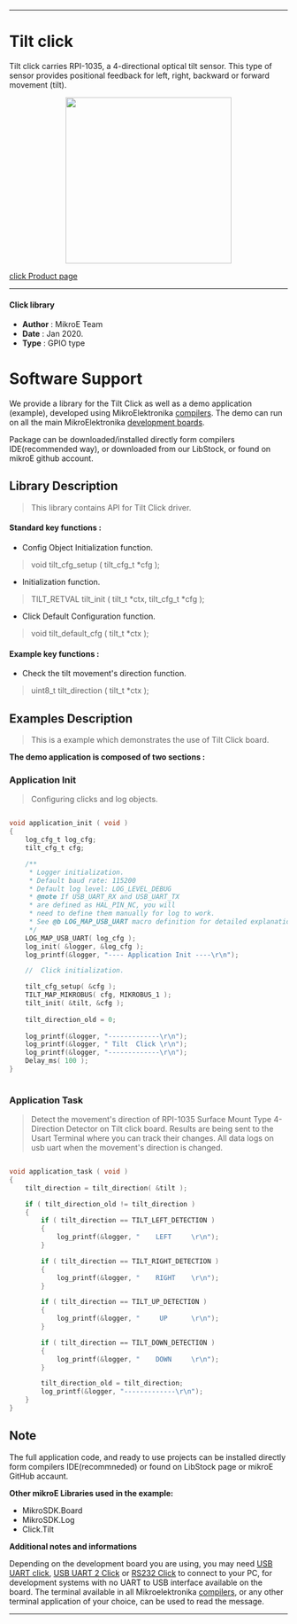 

---
# Tilt click

Tilt click carries RPI-1035, a 4-directional optical tilt sensor. This type of sensor provides positional feedback for left, right, backward or forward movement (tilt).

<p align="center">
  <img src="https://download.mikroe.com/images/click_for_ide/tilt_click.png" height=300px>
</p>

[click Product page](https://www.mikroe.com/tilt-click)

---


#### Click library 

- **Author**        : MikroE Team
- **Date**          : Jan 2020.
- **Type**          : GPIO type


# Software Support

We provide a library for the Tilt Click 
as well as a demo application (example), developed using MikroElektronika 
[compilers](https://shop.mikroe.com/compilers). 
The demo can run on all the main MikroElektronika [development boards](https://shop.mikroe.com/development-boards).

Package can be downloaded/installed directly form compilers IDE(recommended way), or downloaded from our LibStock, or found on mikroE github account. 

## Library Description

> This library contains API for Tilt Click driver.

#### Standard key functions :

- Config Object Initialization function.
> void tilt_cfg_setup ( tilt_cfg_t *cfg ); 
 
- Initialization function.
> TILT_RETVAL tilt_init ( tilt_t *ctx, tilt_cfg_t *cfg );

- Click Default Configuration function.
> void tilt_default_cfg ( tilt_t *ctx );


#### Example key functions :

- Check the tilt movement's direction function.
> uint8_t tilt_direction ( tilt_t *ctx );
 
## Examples Description

> 
> This is a example which demonstrates the use of Tilt Click board.
> 

**The demo application is composed of two sections :**

### Application Init 

>
> Configuring clicks and log objects.
> 

```c

void application_init ( void )
{
    log_cfg_t log_cfg;
    tilt_cfg_t cfg;

    /** 
     * Logger initialization.
     * Default baud rate: 115200
     * Default log level: LOG_LEVEL_DEBUG
     * @note If USB_UART_RX and USB_UART_TX 
     * are defined as HAL_PIN_NC, you will 
     * need to define them manually for log to work. 
     * See @b LOG_MAP_USB_UART macro definition for detailed explanation.
     */
    LOG_MAP_USB_UART( log_cfg );
    log_init( &logger, &log_cfg );
    log_printf(&logger, "---- Application Init ----\r\n");

    //  Click initialization.

    tilt_cfg_setup( &cfg );
    TILT_MAP_MIKROBUS( cfg, MIKROBUS_1 );
    tilt_init( &tilt, &cfg );
    
    tilt_direction_old = 0;
    
    log_printf(&logger, "-------------\r\n");
    log_printf(&logger, " Tilt  Click \r\n");
    log_printf(&logger, "-------------\r\n");
    Delay_ms( 100 );
}
  
```

### Application Task

>
> Detect the movement's direction 
> of RPI-1035 Surface Mount Type 4-Direction Detector on Tilt click board.
> Results are being sent to the Usart Terminal where you can track their changes.
> All data logs on usb uart when the movement's direction is changed.
> 

```c

void application_task ( void )
{
    tilt_direction = tilt_direction( &tilt );

    if ( tilt_direction_old != tilt_direction )
    {
        if ( tilt_direction == TILT_LEFT_DETECTION )
        {
            log_printf(&logger, "    LEFT     \r\n");
        }

        if ( tilt_direction == TILT_RIGHT_DETECTION )
        {
            log_printf(&logger, "    RIGHT    \r\n");
        }

        if ( tilt_direction == TILT_UP_DETECTION )
        {
            log_printf(&logger, "     UP      \r\n");
        }

        if ( tilt_direction == TILT_DOWN_DETECTION )
        {
            log_printf(&logger, "    DOWN     \r\n");
        }

        tilt_direction_old = tilt_direction;
        log_printf(&logger, "-------------\r\n");
    }
} 

```

## Note


The full application code, and ready to use projects can be  installed directly form compilers IDE(recommneded) or found on LibStock page or mikroE GitHub accaunt.

**Other mikroE Libraries used in the example:** 

- MikroSDK.Board
- MikroSDK.Log
- Click.Tilt

**Additional notes and informations**

Depending on the development board you are using, you may need 
[USB UART click](https://shop.mikroe.com/usb-uart-click), 
[USB UART 2 Click](https://shop.mikroe.com/usb-uart-2-click) or 
[RS232 Click](https://shop.mikroe.com/rs232-click) to connect to your PC, for 
development systems with no UART to USB interface available on the board. The 
terminal available in all Mikroelektronika 
[compilers](https://shop.mikroe.com/compilers), or any other terminal application 
of your choice, can be used to read the message.



---
